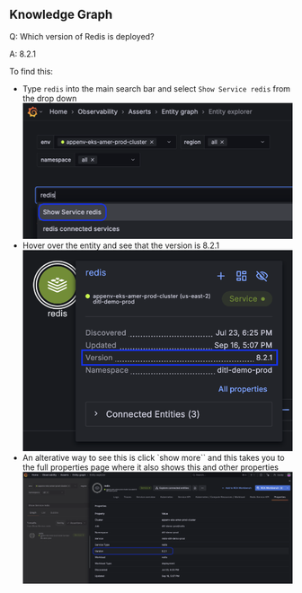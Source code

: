 ## Knowledge Graph
Q: Which version of Redis is deployed?

A: 8.2.1

To find this:
- Type `redis` into the main search bar and select `Show Service redis` from the drop down
![image](../../images/breakout_2/1.7-asserts-1.png)
- Hover over the entity and see that the version is 8.2.1
![image](../../images/breakout_2/1.7-asserts-2.png)
- An alterative way to see this is click `show more`` and this takes you to the full properties page where it also shows this and other properties
![image](../../images/breakout_2/1.7-asserts-3.png)
